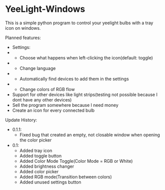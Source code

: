 # YeeLight-Windows
This is a simple python program to control your yeelight bulbs with a tray icon on windows.

Planned features:
 - Settings:
 - - Choose what happens when left-clicking the icon(default: toggle)
 - - Change language
 - - Automatically find devices to add them in the settings
 - - Change colors of RGB flow
 - Support for other devices like light strips(testing not possible because I dont have any other devices)
 - Sell the program somewhere because I need money
 - Create an icon for every connected bulb

Update History:
 - 0.1.1:
   - Fixed bug that created an empty, not closable window when opening the color picker
 - 0.1:
   - Added tray icon
   - Added toggle button
   - Added Color Mode Toggle(Color Mode = RGB or White)
   - Added brightness changer
   - Added color picker
   - Added RGB mode(Transition between colors)
   - Added unused settings button
